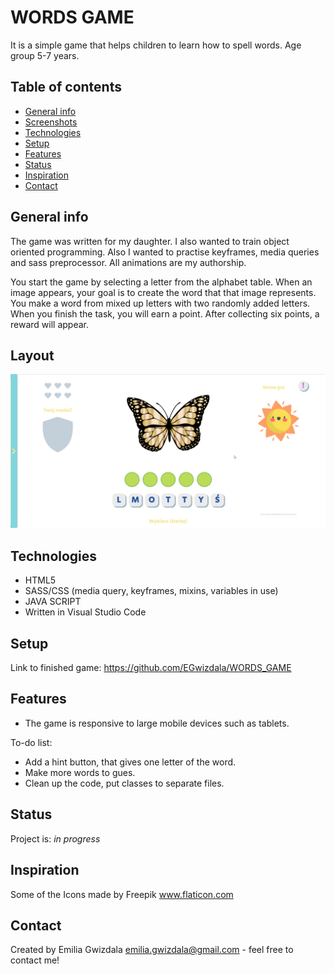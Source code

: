 # WORDS GAME
It is a simple game that helps children to learn how to spell words. Age group 5-7 years.

## Table of contents
* [General info](#general-info)
* [Screenshots](#screenshots)
* [Technologies](#technologies)
* [Setup](#setup)
* [Features](#features)
* [Status](#status)
* [Inspiration](#inspiration)
* [Contact](#contact)

## General info
The game was written for my daughter. I also wanted to train object oriented programming. Also I wanted to practise keyframes, media queries and sass preprocessor. All animations are my authorship.

You start the game by selecting a letter from the alphabet table. When an image appears, your goal is to create the word that that image represents. You make a word from mixed up letters with two randomly added letters. When you finish the task, you will earn a point. After collecting six points, a reward will appear. 

## Layout
![GameScreen](/img/GameScreen.png)

## Technologies
* HTML5
* SASS/CSS (media query, keyframes, mixins, variables in use)
* JAVA SCRIPT
* Written in Visual Studio Code

## Setup
Link to finished game:
https://github.com/EGwizdala/WORDS_GAME

## Features
* The game is responsive to large mobile devices such as tablets.

To-do list:
* Add a hint button, that gives one letter of the word.
* Make more words to gues.
* Clean up the code, put classes to separate files. 

## Status
Project is: _in progress_

## Inspiration
Some of the Icons made by Freepik www.flaticon.com

## Contact
Created by Emilia Gwizdala [emilia.gwizdala@gmail.com](https://www.flynerd.pl/) - feel free to contact me!

